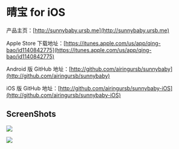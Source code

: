 # 晴宝 for iOS

产品主页：[http://sunnybaby.ursb.me](http://sunnybaby.ursb.me)

Apple Store 下载地址：[https://itunes.apple.com/us/app/qing-bao/id1140842775](https://itunes.apple.com/us/app/qing-bao/id1140842775)

Android 版 GitHub 地址：[http://github.com/airingursb/sunnybaby](http://github.com/airingursb/sunnybaby)

iOS 版 GitHub 地址：[http://github.com/airingursb/sunnybaby-iOS](http://github.com/airingursb/sunnybaby-iOS)

## ScreenShots

![](http://airing.ursb.me/image/sunnybaby/sunshine-screenshot1.png-h600.jpg)

![](http://airing.ursb.me/image/sunnybaby/sunshine-screenshot2.png-h600.jpg)